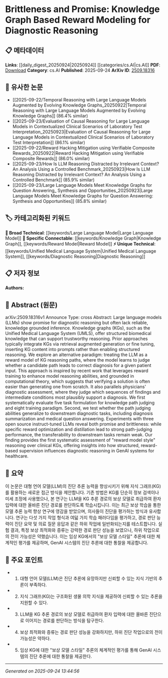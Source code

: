 <!-- KEYWORD_LINKING_METADATA:
{
  "processed_timestamp": "2025-09-24T13:44:56.960576",
  "vocabulary_version": "1.0",
  "selected_keywords": [
    "Large Language Model",
    "Knowledge Graph",
    "Unified Medical Language System",
    "Reward Model",
    "Diagnostic Reasoning"
  ],
  "rejected_keywords": [],
  "similarity_scores": {
    "Large Language Model": 0.85,
    "Knowledge Graph": 0.89,
    "Unified Medical Language System": 0.78,
    "Reward Model": 0.82,
    "Diagnostic Reasoning": 0.79
  },
  "extraction_method": "AI_prompt_based",
  "budget_applied": true,
  "candidates_json": {
    "candidates": [
      {
        "surface": "Large Language Models",
        "canonical": "Large Language Model",
        "aliases": [
          "LLM",
          "Large Language Models"
        ],
        "category": "broad_technical",
        "rationale": "Central to the paper's exploration of diagnostic reasoning and reward modeling.",
        "novelty_score": 0.45,
        "connectivity_score": 0.88,
        "specificity_score": 0.65,
        "link_intent_score": 0.85
      },
      {
        "surface": "Knowledge Graphs",
        "canonical": "Knowledge Graph",
        "aliases": [
          "KG",
          "Knowledge Graphs"
        ],
        "category": "specific_connectable",
        "rationale": "Key to the paper's approach of integrating structured biomedical knowledge.",
        "novelty_score": 0.58,
        "connectivity_score": 0.92,
        "specificity_score": 0.78,
        "link_intent_score": 0.89
      },
      {
        "surface": "Unified Medical Language System",
        "canonical": "Unified Medical Language System",
        "aliases": [
          "UMLS"
        ],
        "category": "unique_technical",
        "rationale": "Specific knowledge graph used for biomedical knowledge representation.",
        "novelty_score": 0.72,
        "connectivity_score": 0.65,
        "specificity_score": 0.85,
        "link_intent_score": 0.78
      },
      {
        "surface": "Reward Model",
        "canonical": "Reward Model",
        "aliases": [
          "Reward Modeling"
        ],
        "category": "specific_connectable",
        "rationale": "Central concept for evaluating knowledge graph reasoning paths.",
        "novelty_score": 0.6,
        "connectivity_score": 0.8,
        "specificity_score": 0.77,
        "link_intent_score": 0.82
      },
      {
        "surface": "Diagnostic Reasoning",
        "canonical": "Diagnostic Reasoning",
        "aliases": [
          "Clinical Reasoning"
        ],
        "category": "unique_technical",
        "rationale": "The primary application domain for the proposed knowledge graph-based approach.",
        "novelty_score": 0.65,
        "connectivity_score": 0.7,
        "specificity_score": 0.82,
        "link_intent_score": 0.79
      }
    ],
    "ban_list_suggestions": [
      "method",
      "experiment",
      "performance"
    ]
  },
  "decisions": [
    {
      "candidate_surface": "Large Language Models",
      "resolved_canonical": "Large Language Model",
      "decision": "linked",
      "scores": {
        "novelty": 0.45,
        "connectivity": 0.88,
        "specificity": 0.65,
        "link_intent": 0.85
      }
    },
    {
      "candidate_surface": "Knowledge Graphs",
      "resolved_canonical": "Knowledge Graph",
      "decision": "linked",
      "scores": {
        "novelty": 0.58,
        "connectivity": 0.92,
        "specificity": 0.78,
        "link_intent": 0.89
      }
    },
    {
      "candidate_surface": "Unified Medical Language System",
      "resolved_canonical": "Unified Medical Language System",
      "decision": "linked",
      "scores": {
        "novelty": 0.72,
        "connectivity": 0.65,
        "specificity": 0.85,
        "link_intent": 0.78
      }
    },
    {
      "candidate_surface": "Reward Model",
      "resolved_canonical": "Reward Model",
      "decision": "linked",
      "scores": {
        "novelty": 0.6,
        "connectivity": 0.8,
        "specificity": 0.77,
        "link_intent": 0.82
      }
    },
    {
      "candidate_surface": "Diagnostic Reasoning",
      "resolved_canonical": "Diagnostic Reasoning",
      "decision": "linked",
      "scores": {
        "novelty": 0.65,
        "connectivity": 0.7,
        "specificity": 0.82,
        "link_intent": 0.79
      }
    }
  ]
}
-->

# Brittleness and Promise: Knowledge Graph Based Reward Modeling for Diagnostic Reasoning

## 📋 메타데이터

**Links**: [[daily_digest_20250924|20250924]] [[categories/cs.AI|cs.AI]]
**PDF**: [Download](https://arxiv.org/pdf/2509.18316.pdf)
**Category**: cs.AI
**Published**: 2025-09-24
**ArXiv ID**: [2509.18316](https://arxiv.org/abs/2509.18316)

## 🔗 유사한 논문
- [[2025-09-22/Temporal Reasoning with Large Language Models Augmented by Evolving Knowledge Graphs_20250922|Temporal Reasoning with Large Language Models Augmented by Evolving Knowledge Graphs]] (86.4% similar)
- [[2025-09-23/Evaluation of Causal Reasoning for Large Language Models in Contextualized Clinical Scenarios of Laboratory Test Interpretation_20250923|Evaluation of Causal Reasoning for Large Language Models in Contextualized Clinical Scenarios of Laboratory Test Interpretation]] (86.1% similar)
- [[2025-09-22/Reward Hacking Mitigation using Verifiable Composite Rewards_20250922|Reward Hacking Mitigation using Verifiable Composite Rewards]] (86.0% similar)
- [[2025-09-23/How Is LLM Reasoning Distracted by Irrelevant Context? An Analysis Using a Controlled Benchmark_20250923|How Is LLM Reasoning Distracted by Irrelevant Context? An Analysis Using a Controlled Benchmark]] (85.9% similar)
- [[2025-09-23/Large Language Models Meet Knowledge Graphs for Question Answering_ Synthesis and Opportunities_20250923|Large Language Models Meet Knowledge Graphs for Question Answering: Synthesis and Opportunities]] (85.8% similar)

## 🏷️ 카테고리화된 키워드
**🧠 Broad Technical**: [[keywords/Large Language Model|Large Language Model]]
**🔗 Specific Connectable**: [[keywords/Knowledge Graph|Knowledge Graph]], [[keywords/Reward Model|Reward Model]]
**⚡ Unique Technical**: [[keywords/Unified Medical Language System|Unified Medical Language System]], [[keywords/Diagnostic Reasoning|Diagnostic Reasoning]]

## 📋 저자 정보

**Authors:** 

## 📄 Abstract (원문)

arXiv:2509.18316v1 Announce Type: cross 
Abstract: Large language models (LLMs) show promise for diagnostic reasoning but often lack reliable, knowledge grounded inference. Knowledge graphs (KGs), such as the Unified Medical Language System (UMLS), offer structured biomedical knowledge that can support trustworthy reasoning. Prior approaches typically integrate KGs via retrieval augmented generation or fine tuning, inserting KG content into prompts rather than enabling structured reasoning. We explore an alternative paradigm: treating the LLM as a reward model of KG reasoning paths, where the model learns to judge whether a candidate path leads to correct diagnosis for a given patient input. This approach is inspired by recent work that leverages reward training to enhance model reasoning abilities, and grounded in computational theory, which suggests that verifying a solution is often easier than generating one from scratch. It also parallels physicians' diagnostic assessment, where they judge which sequences of findings and intermediate conditions most plausibly support a diagnosis. We first systematically evaluate five task formulation for knowledge path judging and eight training paradigm. Second, we test whether the path judging abilities generalize to downstream diagnostic tasks, including diagnosis summarization and medical question answering. Experiments with three open source instruct-tuned LLMs reveal both promise and brittleness: while specific reward optimization and distillation lead to strong path-judging performance, the transferability to downstream tasks remain weak. Our finding provides the first systematic assessment of "reward model style" reasoning over clinical KGs, offering insights into how structured, reward-based supervision influences diagnostic reasoning in GenAI systems for healthcare.

## 📝 요약

이 논문은 대형 언어 모델(LLM)의 진단 추론 능력을 향상시키기 위해 지식 그래프(KG)를 활용하는 새로운 접근 방식을 제안합니다. 기존 방법은 KG를 단순히 정보 검색이나 미세 조정에 사용했으나, 본 연구는 LLM을 KG 추론 경로의 보상 모델로 취급하여 환자 입력에 대한 올바른 진단 경로를 판단하도록 학습시킵니다. 이는 최근 보상 학습을 통한 모델 추론 능력 향상 연구에 영감을 받았으며, 의사들이 진단을 평가하는 방식과 유사합니다. 연구는 다섯 가지 작업 형식과 여덟 가지 학습 패러다임을 평가하고, 경로 판단 능력이 진단 요약 및 의료 질문 응답과 같은 하위 작업에 일반화되는지를 테스트합니다. 실험 결과, 특정 보상 최적화와 증류는 강력한 경로 판단 성능을 보였으나, 하위 작업으로의 전이 가능성은 약했습니다. 이는 임상 KG에서의 "보상 모델 스타일" 추론에 대한 체계적인 평가를 제공하며, GenAI 시스템의 진단 추론에 대한 통찰을 제공합니다.

## 🎯 주요 포인트

- 1. 대형 언어 모델(LLM)은 진단 추론에 유망하지만 신뢰할 수 있는 지식 기반의 추론이 부족하다.
- 2. 지식 그래프(KG)는 구조화된 생물 의학 지식을 제공하여 신뢰할 수 있는 추론을 지원할 수 있다.
- 3. LLM을 KG 추론 경로의 보상 모델로 취급하여 환자 입력에 대한 올바른 진단으로 이어지는 경로를 판단하는 방식을 탐구한다.
- 4. 보상 최적화와 증류는 경로 판단 성능을 강화하지만, 하위 진단 작업으로의 전이 가능성은 약하다.
- 5. 임상 KG에 대한 "보상 모델 스타일" 추론의 체계적인 평가를 통해 GenAI 시스템의 진단 추론에 대한 통찰을 제공한다.


---

*Generated on 2025-09-24 13:44:56*